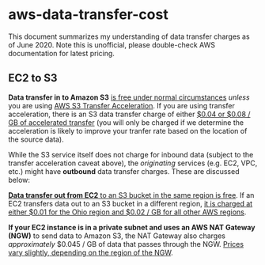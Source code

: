 # aws-data-transfer-cost

This document summarizes my understanding of data transfer charges as of June 2020. Note this is unofficial, please double-check AWS documentation for latest pricing.

## EC2 to S3

**Data transfer in to Amazon S3** [is free under normal circumstances](https://aws.amazon.com/s3/pricing/) *unless* you are using [AWS S3 Transfer Acceleration](https://docs.aws.amazon.com/AmazonS3/latest/dev/transfer-acceleration.html). If you are using transfer acceleration, there is an S3 data transfer charge of either [$0.04 or $0.08 / GB of accelerated transfer](https://aws.amazon.com/s3/pricing/) (you will only be charged if we determine the acceleration is likely to improve your tranfer rate based on the location of the source data).

While the S3 service itself does not charge for inbound data (subject to the transfer acceleration caveat above), the *originating* services (e.g. EC2, VPC, etc.) might have **outbound** data transfer charges. These are discussed below:

[**Data transfer out from EC2** to an S3 bucket in the same region is free](https://aws.amazon.com/s3/pricing/). If an EC2 transfers data out to an S3 bucket in a different region, [it is charged at either $0.01 for the Ohio region and $0.02 / GB for all other AWS regions](https://aws.amazon.com/ec2/pricing/on-demand/).

**If your EC2 instance is in a private subnet and uses an AWS NAT Gateway (NGW)** to send data to Amazon S3, the NAT Gateway also charges *approximately* $0.045 / GB of data that passes through the NGW. [Prices vary slightly, depending on the region of the NGW](https://aws.amazon.com/vpc/pricing/).

